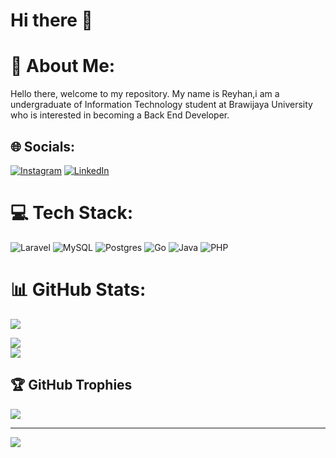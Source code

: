 # Hi there 👋

# 💫 About Me:
Hello there, welcome to my repository. My name is Reyhan,i am a 
undergraduate of Information Technology student at Brawijaya University who is interested in becoming a Back End Developer.


## 🌐 Socials:
[![Instagram](https://img.shields.io/badge/Instagram-%23E4405F.svg?logo=Instagram&logoColor=white)](https://instagram.com/reyhan_rusyard) [![LinkedIn](https://img.shields.io/badge/LinkedIn-%230077B5.svg?logo=linkedin&logoColor=white)](https://linkedin.com/in/ReyhanRusyard) 

# 💻 Tech Stack:
![Laravel](https://img.shields.io/badge/laravel-%23FF2D20.svg?style=for-the-badge&logo=laravel&logoColor=white) ![MySQL](https://img.shields.io/badge/mysql-%2300f.svg?style=for-the-badge&logo=mysql&logoColor=white) ![Postgres](https://img.shields.io/badge/postgres-%23316192.svg?style=for-the-badge&logo=postgresql&logoColor=white) ![Go](https://img.shields.io/badge/go-%2300ADD8.svg?style=for-the-badge&logo=go&logoColor=white) ![Java](https://img.shields.io/badge/java-%23ED8B00.svg?style=for-the-badge&logo=java&logoColor=white) ![PHP](https://img.shields.io/badge/php-%23777BB4.svg?style=for-the-badge&logo=php&logoColor=white)
# 📊 GitHub Stats:
<a href="https://github.com/reyhanmichiels/">
    <img src="https://github-readme-stats-git-masterrstaa-rickstaa.vercel.app/api?username=reyhanmichiels&theme=dark&hide_border=true&include_all_commits=true&count_private=true"/>
</a><br/>
<!-- ![](https://github-readme-stats.vercel.app/api?username=reyhanmichiels&theme=dark&hide_border=true&include_all_commits=true&count_private=true)<br/> -->

![](https://github-readme-streak-stats.herokuapp.com/?user=reyhanmichiels&theme=dark&hide_border=true)<br/>
![](https://github-readme-stats.vercel.app/api/top-langs/?username=reyhanmichiels&theme=dark&hide_border=true&include_all_commits=true&count_private=true&layout=compact)

## 🏆 GitHub Trophies
![](https://github-profile-trophy.vercel.app/?username=reyhanmichiels&theme=radical&no-frame=true&no-bg=false&margin-w=4)

---
[![](https://visitcount.itsvg.in/api?id=reyhanmichiels&icon=0&color=0)](https://visitcount.itsvg.in)

<!-- Proudly created with GPRM ( https://gprm.itsvg.in ) -->


